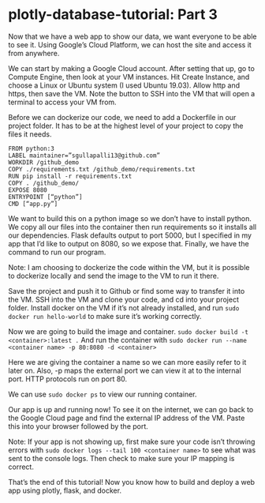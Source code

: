 # plotly-database-tutorial: Part 3
 

Now that we have a web app to show our data, we want everyone to be able to see it. Using Google’s Cloud Platform, we can host the site and access it from anywhere. 

We can start by making a Google Cloud account. After setting that up, go to Compute Engine, then look at your VM instances. Hit Create Instance, and choose a Linux or Ubuntu system (I used Ubuntu 19.03). Allow http and https, then save the VM. Note the button to SSH into the VM that will open a terminal to access your VM from.

Before we can dockerize our code, we need to add a Dockerfile in our project folder. It has to be at the highest level of your project to copy the files it needs.
```
FROM python:3
LABEL maintainer=”sgullapalli13@github.com”
WORKDIR /github_demo
COPY ./requirements.txt /github_demo/requirements.txt
RUN pip install -r requirements.txt
COPY . /github_demo/
EXPOSE 8080
ENTRYPOINT [“python”]
CMD [“app.py”]
```

We want to build this on a python image so we don’t have to install python. We copy all our files into the container then run requirements so it installs all our dependencies. Flask defaults output to port 5000, but I specified in my app that I’d like to output on 8080, so we expose that. Finally, we have the command to run our program.

Note: I am choosing to dockerize the code within the VM, but it is possible to dockerize locally and send the image to the VM to run it there. 

Save the project and push it to Github or find some way to transfer it into the VM. SSH into the VM and clone your code, and cd into your project folder. Install docker on the VM if it’s not already installed, and run ```sudo docker run hello-world``` to make sure it’s working correctly. 

Now we are going to build the image and container.
```sudo docker build -t <container>:latest .```
And run the container with
```sudo docker run --name <container name> -p 80:8080 -d <container>```

Here we are giving the container a name so we can more easily refer to it later on. Also, -p maps the external port we can view it at to the internal port. HTTP protocols run on port 80. 

We can use ```sudo docker ps``` to view our running container. 

Our app is up and running now! To see it on the internet, we can go back to the Google Cloud page and find the external IP address of the VM. Paste this into your browser followed by the port.

Note: If your app is not showing up, first make sure your code isn’t throwing errors with ```sudo docker logs --tail 100 <container name>``` to see what was sent to the console logs. Then check to make sure your IP mapping is correct.

That’s the end of this tutorial! Now you know how to build and deploy a web app using plotly, flask, and docker.

